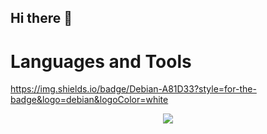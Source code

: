 ## Hi there 👋


# Languages and Tools
https://img.shields.io/badge/Debian-A81D33?style=for-the-badge&logo=debian&logoColor=white
<p align="center">
  <a href="https://skillicons.dev">
    <img src="https://skillicons.dev/icons?i=git,python,docker,flask,linux,mysql,bash,aws,debian,ansible" />
  </a>
</p>
